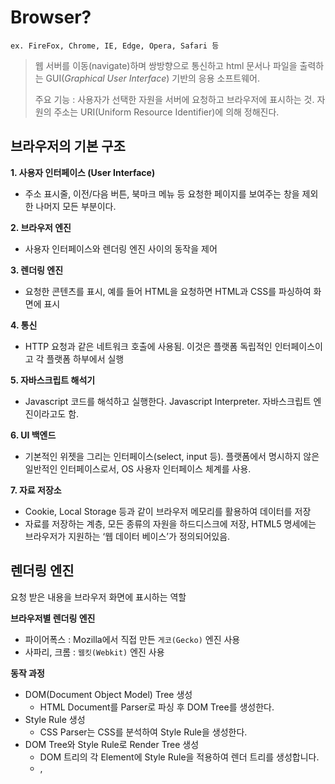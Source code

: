 # Browser?
```
ex. FireFox, Chrome, IE, Edge, Opera, Safari 등
```
> 웹 서버를 이동(navigate)하며 쌍방향으로 통신하고 html 문서나 파일을 출력하는 GUI(*Graphical User Interface*) 기반의 응용 소프트웨어.
> 
> 주요 기능 : 사용자가 선택한 자원을 서버에 요청하고 브라우저에 표시하는 것. 자원의 주소는 URI(Uniform Resource Identifier)에 의해 정해진다.

## 브라우저의 기본 구조
__1. 사용자 인터페이스 (User Interface)__
- 주소 표시줄, 이전/다음 버튼, 북마크 메뉴 등 요청한 페이지를 보여주는 창을 제외한 나머지 모든 부분이다.

__2. 브라우저 엔진__
- 사용자 인터페이스와 렌더링 엔진 사이의 동작을 제어

__3. 렌더링 엔진__
- 요청한 콘텐츠를 표시, 예를 들어 HTML을 요청하면 HTML과 CSS를 파싱하여 화면에 표시

__4. 통신__
- HTTP 요청과 같은 네트워크 호출에 사용됨. 이것은 플랫폼 독립적인 인터페이스이고 각 플랫폼 하부에서 실행

__5. 자바스크립트 해석기__
- Javascript 코드를 해석하고 실행한다. Javascript Interpreter. 자바스크립트 엔진이라고도 함.

__6. UI 백엔드__
- 기본적인 위젯을 그리는 인터페이스(select, input 등). 플랫폼에서 명시하지 않은 일반적인 인터페이스로서, OS 사용자 인터페이스 체계를 사용.

__7. 자료 저장소__
- Cookie, Local Storage 등과 같이 브라우저 메모리를 활용하여 데이터를 저장
- 자료를 저장하는 계층, 모든 종류의 자원을 하드디스크에 저장, HTML5 명세에는 브라우저가 지원하는 ‘웹 데이터 베이스’가 정의되어있음.

## 렌더링 엔진
요청 받은 내용을 브라우저 화면에 표시하는 역할

__브라우저별 렌더링 엔진__
- 파이어폭스 : Mozilla에서 직접 만든 `게코(Gecko)` 엔진 사용
- 사파리, 크롬 : `웹킷(Webkit)` 엔진 사용

__동작 과정__
- DOM(Document Object Model) Tree 생성
   - HTML Document를 Parser로 파싱 후 DOM Tree를 생성한다.
- Style Rule 생성   
   - CSS Parser는 CSS를 분석하여 Style Rule을 생성한다.
- DOM Tree와 Style Rule로 Render Tree 생성
   - DOM 트리의 각 Element에 Style Rule을 적용하여 렌더 트리를 생성합니다. 
   - <head>, <title>, <script>는 표시되지 않는 노드이므로 렌더 트리에 미포함 
   - display: none 또한 렌더 트리에 미포함
   - visibility: hidden이 적용된 노드는 눈에 안보일 뿐 렌더트리에 포함
- Render Tree를 배치    
   - 생성된 렌더 트리에서 위치나 크기 정보를 계산하여 생성한다.
   - 상대 값은 본 과정에서 절대 값으로 변환되어 표현됨
- Render Tree 그리기
   - 렌더트리를 순회하면서 화면에 노드를 노출한다.
   
## 참고 
[브라우저는 어떻게 동작하는가?](https://d2.naver.com/helloworld/59361)
